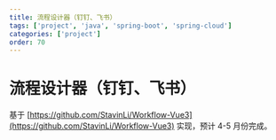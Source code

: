 ```yaml
---
title: 流程设计器（钉钉、飞书）
tags: ['project', 'java', 'spring-boot', 'spring-cloud']
categories: ['project']
order: 70
---
```

# 流程设计器（钉钉、飞书）

基于 [https://github.com/StavinLi/Workflow-Vue3](https://github.com/StavinLi/Workflow-Vue3) 实现，预计 4-5 月份完成。
